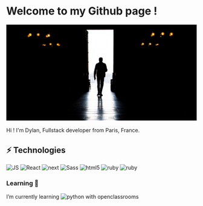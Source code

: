 <h1>Welcome to my Github page !</h1>

![Cover](https://github.com/dylan-pecqueux/dylan-pecqueux/blob/main/img/couverture.jpg)

Hi ! I'm Dylan, Fullstack developer from Paris, France.
## ⚡ Technologies
<p>
  <img alt="JS" src="https://img.shields.io/badge/-JavaScript-blue?style=flat-square&logo=javascript&logoColor=white" />  
  <img alt="React" src="https://img.shields.io/badge/-React-45b8d8?style=flat-square&logo=react&logoColor=white" />
  <img alt="next" src="https://img.shields.io/badge/-Next.js-black?style=flat-square&logo=next.js&logoColor=white" />
  <img alt="Sass" src="https://img.shields.io/badge/-Sass-CC6699?style=flat-square&logo=sass&logoColor=white" />
  <img alt="html5" src="https://img.shields.io/badge/-HTML5-E34F26?style=flat-square&logo=html5&logoColor=white" />
  <img alt="ruby" src="https://img.shields.io/badge/-Ruby-cc342d?style=flat-square&logo=ruby&logoColor=white" />
  <img alt="ruby" src="https://img.shields.io/badge/-Rails-cc0000?style=flat-square&logo=ruby-on-rails&logoColor=white" />
</p>

<h3>Learning 🌱</h3>

<p>I’m currently learning <img alt="python" src="https://img.shields.io/badge/-Python-3776AB?style=flat-square&logo=python&logoColor=white" /> with openclassrooms<p>
